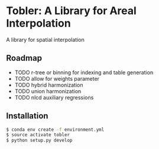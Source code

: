 # Tobler: A Library for Areal Interpolation

A library for spatial interpolation

## Roadmap

* TODO r-tree or binning for indexing and table generation
* TODO allow for weights parameter
* TODO hybrid harmonization
* TODO union harmonization
* TODO nlcd auxiliary regressions


## Installation

```bash
$ conda env create -f environment.yml
$ source activate tobler 
$ python setup.py develop
```
